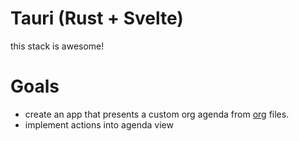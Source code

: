 # Tauri (Rust + Svelte)

this stack is awesome!

# Goals

- create an app that presents a custom org agenda from [org](https://orgmode.org/) files.
- implement actions into agenda view
